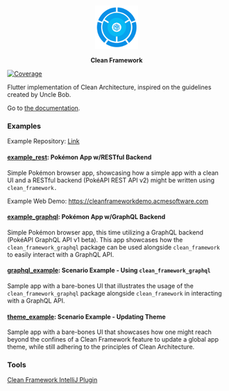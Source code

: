 <p align="center">
<img src="https://github.com/AcmeSoftwareLLC/clean-framework-intellij/blob/main/src/main/resources/META-INF/pluginIcon.svg" height="100" alt="Clean Framework" />
</p>

<p align="center">
<strong>Clean Framework</strong>
</p>

[![Coverage](https://codecov.io/gh/AcmeSoftwareLLC/clean_framework/branch/main/graph/badge.svg)](https://codecov.io/gh/AcmeSoftwareLLC/clean_framework)

Flutter implementation of Clean Architecture, inspired on the guidelines created by Uncle Bob.

Go to [the documentation](https://cleanframework.acmesoftware.com).

### Examples

Example Repository: [Link](https://github.com/AcmeSoftwareLLC/clean_framework_examples)

#### [example_rest](https://github.com/AcmeSoftwareLLC/clean_framework_examples/tree/main/example_rest): Pokémon App w/RESTful Backend

Simple Pokémon browser app, showcasing how a simple app with a clean UI and a RESTful backend (PokéAPI REST API v2) might be written using `clean_framework.`

Example Web Demo: https://cleanframeworkdemo.acmesoftware.com

#### [example_graphql](https://github.com/AcmeSoftwareLLC/clean_framework_examples/tree/main/example_graphql): Pokémon App w/GraphQL Backend

Simple Pokémon browser app, this time utilizing a GraphQL backend (PokéAPI GraphQL API v1 beta). This app showcases how the `clean_framework_graphql` package can be used alongside `clean_framework` to easily interact with a GraphQL API.

#### [graphql_example](https://github.com/AcmeSoftwareLLC/clean_framework_examples/tree/main/graphql_example): Scenario Example - Using `clean_framework_graphql`

Sample app with a bare-bones UI that illustrates the usage of the `clean_framework_graphql` package alongside `clean_framework` in interacting with a GraphQL API.

#### [theme_example](https://github.com/AcmeSoftwareLLC/clean_framework_examples/tree/main/theme_example): Scenario Example - Updating Theme

Sample app with a bare-bones UI that showcases how one might reach beyond the confines of a Clean Framework feature to update a global app theme, while still adhering to the principles of Clean Architecture.

### Tools

[Clean Framework IntelliJ Plugin](https://plugins.jetbrains.com/plugin/21072-clean-framework)
